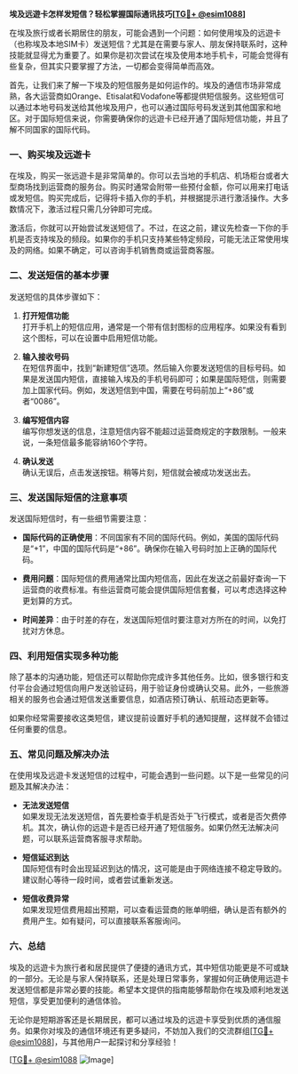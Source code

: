**埃及远遊卡怎样发短信？轻松掌握国际通讯技巧[[TG💪+ @esim1088](https://t.me/s/esim1088)]**

在埃及旅行或者长期居住的朋友，可能会遇到一个问题：如何使用埃及的远遊卡（也称埃及本地SIM卡）发送短信？尤其是在需要与家人、朋友保持联系时，这种技能就显得尤为重要了。如果你是初次尝试在埃及使用本地手机卡，可能会觉得有些复杂，但其实只要掌握了方法，一切都会变得简单而高效。

首先，让我们来了解一下埃及的短信服务是如何运作的。埃及的通信市场非常成熟，各大运营商如Orange、Etisalat和Vodafone等都提供短信服务。这些短信可以通过本地号码发送给其他埃及用户，也可以通过国际号码发送到其他国家和地区。对于国际短信来说，你需要确保你的远遊卡已经开通了国际短信功能，并且了解不同国家的国际代码。

### **一、购买埃及远遊卡**

在埃及，购买一张远遊卡是非常简单的。你可以去当地的手机店、机场柜台或者大型商场找到运营商的服务台。购买时通常会附带一些预付金额，你可以用来打电话或发短信。购买完成后，记得将卡插入你的手机，并根据提示进行激活操作。大多数情况下，激活过程只需几分钟即可完成。

激活后，你就可以开始尝试发送短信了。不过，在这之前，建议先检查一下你的手机是否支持埃及的频段。如果你的手机只支持某些特定频段，可能无法正常使用埃及的网络。如果不确定，可以咨询手机销售商或运营商客服。

### **二、发送短信的基本步骤**

发送短信的具体步骤如下：

1. **打开短信功能**  
   打开手机上的短信应用，通常是一个带有信封图标的应用程序。如果没有看到这个图标，可以在设置中启用短信功能。

2. **输入接收号码**  
   在短信界面中，找到“新建短信”选项。然后输入你要发送短信的目标号码。如果是发送国内短信，直接输入埃及的手机号码即可；如果是国际短信，则需要加上国家代码。例如，发送短信到中国，需要在号码前加上“+86”或者“0086”。

3. **编写短信内容**  
   编写你想发送的信息，注意短信内容不能超过运营商规定的字数限制。一般来说，一条短信最多能容纳160个字符。

4. **确认发送**  
   确认无误后，点击发送按钮。稍等片刻，短信就会被成功发送出去。

### **三、发送国际短信的注意事项**

发送国际短信时，有一些细节需要注意：

- **国际代码的正确使用**：不同国家有不同的国际代码。例如，美国的国际代码是“+1”，中国的国际代码是“+86”。确保你在输入号码时加上正确的国际代码。
  
- **费用问题**：国际短信的费用通常比国内短信高，因此在发送之前最好查询一下运营商的收费标准。有些运营商可能会提供国际短信套餐，可以考虑选择这种更划算的方式。

- **时间差异**：由于时差的存在，发送国际短信时要注意对方所在的时间，以免打扰对方休息。

### **四、利用短信实现多种功能**

除了基本的沟通功能，短信还可以帮助你完成许多其他任务。比如，很多银行和支付平台会通过短信向用户发送验证码，用于验证身份或确认交易。此外，一些旅游相关的服务也会通过短信发送重要信息，如酒店预订确认、航班动态更新等。

如果你经常需要接收这类短信，建议提前设置好手机的通知提醒，这样就不会错过任何重要的信息。

### **五、常见问题及解决办法**

在使用埃及远遊卡发送短信的过程中，可能会遇到一些问题。以下是一些常见的问题及其解决办法：

- **无法发送短信**  
  如果发现无法发送短信，首先要检查手机是否处于飞行模式，或者是否欠费停机。其次，确认你的远遊卡是否已经开通了短信服务。如果仍然无法解决问题，可以联系运营商客服寻求帮助。

- **短信延迟到达**  
  国际短信有时会出现延迟到达的情况，这可能是由于网络连接不稳定导致的。建议耐心等待一段时间，或者尝试重新发送。

- **短信收费异常**  
  如果发现短信费用超出预期，可以查看运营商的账单明细，确认是否有额外的费用产生。如有疑问，可以直接联系客服询问。

### **六、总结**

埃及的远遊卡为旅行者和居民提供了便捷的通讯方式，其中短信功能更是不可或缺的一部分。无论是与家人保持联系，还是处理日常事务，掌握如何正确使用远遊卡发送短信都是非常必要的技能。希望本文提供的指南能够帮助你在埃及顺利地发送短信，享受更加便利的通信体验。

无论你是短期游客还是长期居民，都可以通过埃及的远遊卡享受到优质的通信服务。如果你对埃及的通信环境还有更多疑问，不妨加入我们的交流群组[[TG💪+ @esim1088](https://t.me/s/esim1088)]，与其他用户一起探讨和分享经验！

[[TG💪+ @esim1088](https://t.me/s/esim1088) ![Image](https://i.postimg.cc/4NQfJmqS/Snipaste-2025-05-13-00-14-12.png)]